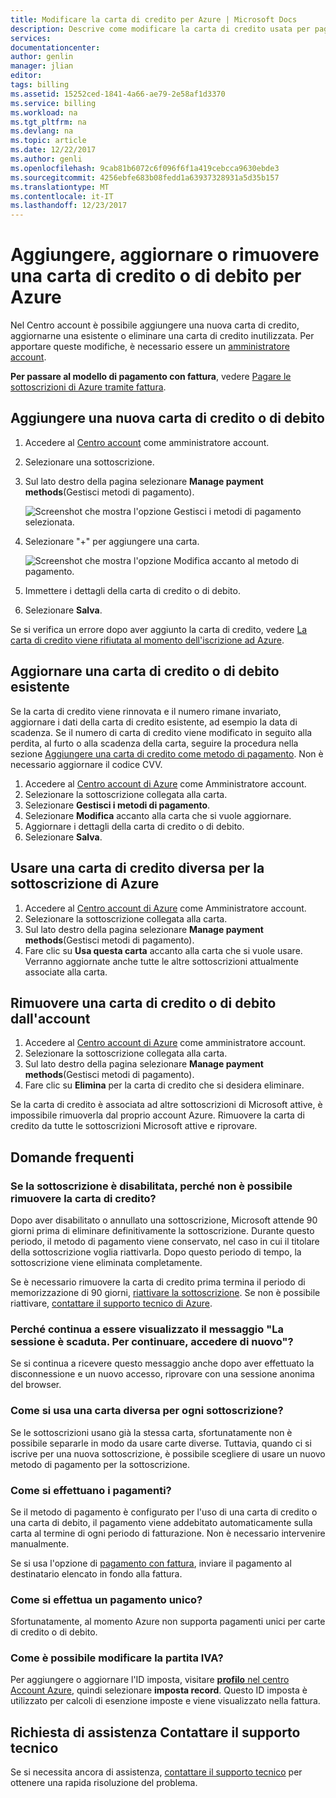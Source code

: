 ```yaml
---
title: Modificare la carta di credito per Azure | Microsoft Docs
description: Descrive come modificare la carta di credito usata per pagare una sottoscrizione di Azure
services: 
documentationcenter: 
author: genlin
manager: jlian
editor: 
tags: billing
ms.assetid: 15252ced-1841-4a66-ae79-2e58af1d3370
ms.service: billing
ms.workload: na
ms.tgt_pltfrm: na
ms.devlang: na
ms.topic: article
ms.date: 12/22/2017
ms.author: genli
ms.openlocfilehash: 9cab81b6072c6f096f6f1a419cebcca9630ebde3
ms.sourcegitcommit: 4256ebfe683b08fedd1a63937328931a5d35b157
ms.translationtype: MT
ms.contentlocale: it-IT
ms.lasthandoff: 12/23/2017
---
```

# <a name="add-update-or-remove-a-credit-or-debit-card-for-azure"></a>Aggiungere, aggiornare o rimuovere una carta di credito o di debito per Azure

Nel Centro account è possibile aggiungere una nuova carta di credito, aggiornarne una esistente o eliminare una carta di credito inutilizzata. Per apportare queste modifiche, è necessario essere un [amministratore account](billing-subscription-transfer.md#whoisaa).

**Per passare al modello di pagamento con fattura**, vedere [Pagare le sottoscrizioni di Azure tramite fattura](billing-how-to-pay-by-invoice.md).
 
<a id="addcard"></a>

## <a name="add-a-new-credit-or-debit-card"></a>Aggiungere una nuova carta di credito o di debito

1. Accedere al [Centro account](https://account.windowsazure.com/Subscriptions) come amministratore account.
1. Selezionare una sottoscrizione.
1. Sul lato destro della pagina selezionare **Manage payment methods**(Gestisci metodi di pagamento).

    ![Screenshot che mostra l'opzione Gestisci i metodi di pagamento selezionata.](./media/billing-how-to-change-credit-card/changesub_new.png)
1. Selezionare "+" per aggiungere una carta.

    ![Screenshot che mostra l'opzione Modifica accanto al metodo di pagamento.](./media/billing-how-to-change-credit-card/editcard_new.png)
1. Immettere i dettagli della carta di credito o di debito.
1. Selezionare **Salva**. 

Se si verifica un errore dopo aver aggiunto la carta di credito, vedere [La carta di credito viene rifiutata al momento dell'iscrizione ad Azure](billing-credit-card-fails-during-azure-sign-up.md).

## <a name="update-existing-credit-or-debit-card"></a>Aggiornare una carta di credito o di debito esistente

Se la carta di credito viene rinnovata e il numero rimane invariato, aggiornare i dati della carta di credito esistente, ad esempio la data di scadenza. Se il numero di carta di credito viene modificato in seguito alla perdita, al furto o alla scadenza della carta, seguire la procedura nella sezione [Aggiungere una carta di credito come metodo di pagamento](#addcard). Non è necessario aggiornare il codice CVV.

1. Accedere al [Centro account di Azure](https://account.windowsazure.com/Subscriptions) come Amministratore account.
1. Selezionare la sottoscrizione collegata alla carta.
1. Selezionare **Gestisci i metodi di pagamento**.
1. Selezionare **Modifica** accanto alla carta che si vuole aggiornare.
1. Aggiornare i dettagli della carta di credito o di debito.
1. Selezionare **Salva**.

## <a name="use-a-different-credit-card-for-the-azure-subscription"></a>Usare una carta di credito diversa per la sottoscrizione di Azure

1. Accedere al [Centro account di Azure](https://account.windowsazure.com/Subscriptions) come Amministratore account.
1. Selezionare la sottoscrizione collegata alla carta.
1. Sul lato destro della pagina selezionare **Manage payment methods**(Gestisci metodi di pagamento).
1. Fare clic su **Usa questa carta** accanto alla carta che si vuole usare. Verranno aggiornate anche tutte le altre sottoscrizioni attualmente associate alla carta. 

## <a name="remove-a-credit-or-debit-card-from-the-account"></a>Rimuovere una carta di credito o di debito dall'account

1. Accedere al [Centro account di Azure](https://account.windowsazure.com/Subscriptions) come amministratore account.
1. Selezionare la sottoscrizione collegata alla carta.
3. Sul lato destro della pagina selezionare **Manage payment methods**(Gestisci metodi di pagamento).
4. Fare clic su **Elimina** per la carta di credito che si desidera eliminare.

Se la carta di credito è associata ad altre sottoscrizioni di Microsoft attive, è impossibile rimuoverla dal proprio account Azure. Rimuovere la carta di credito da tutte le sottoscrizioni Microsoft attive e riprovare.

## <a name="frequently-asked-questions"></a>Domande frequenti

### <a name="my-subscription-is-disabled-why-cant-i-remove-my-credit-card-now"></a>Se la sottoscrizione è disabilitata, perché non è possibile rimuovere la carta di credito?

Dopo aver disabilitato o annullato una sottoscrizione, Microsoft attende 90 giorni prima di eliminare definitivamente la sottoscrizione. Durante questo periodo, il metodo di pagamento viene conservato, nel caso in cui il titolare della sottoscrizione voglia riattivarla. Dopo questo periodo di tempo, la sottoscrizione viene eliminata completamente.

Se è necessario rimuovere la carta di credito prima termina il periodo di memorizzazione di 90 giorni, [riattivare la sottoscrizione](billing-subscription-become-disable.md). Se non è possibile riattivare, [contattare il supporto tecnico di Azure](https://portal.azure.com/?#blade/Microsoft_Azure_Support/HelpAndSupportBlade).

### <a name="why-do-i-keep-getting-your-login-session-has-expired-please-click-here-to-log-back-in"></a>Perché continua a essere visualizzato il messaggio "La sessione è scaduta. Per continuare, accedere di nuovo"?

Se si continua a ricevere questo messaggio anche dopo aver effettuato la disconnessione e un nuovo accesso, riprovare con una sessione anonima del browser.

### <a name="how-do-i-use-a-different-card-for-each-subscription-i-have"></a>Come si usa una carta diversa per ogni sottoscrizione?

Se le sottoscrizioni usano già la stessa carta, sfortunatamente non è possibile separarle in modo da usare carte diverse. Tuttavia, quando ci si iscrive per una nuova sottoscrizione, è possibile scegliere di usare un nuovo metodo di pagamento per la sottoscrizione.

### <a name="how-do-i-make-payments"></a>Come si effettuano i pagamenti?

Se il metodo di pagamento è configurato per l'uso di una carta di credito o una carta di debito, il pagamento viene addebitato automaticamente sulla carta al termine di ogni periodo di fatturazione. Non è necessario intervenire manualmente.

Se si usa l'opzione di [pagamento con fattura](billing-how-to-pay-by-invoice.md), inviare il pagamento al destinatario elencato in fondo alla fattura.

### <a name="how-do-i-make-a-one-time-payment"></a>Come si effettua un pagamento unico?

Sfortunatamente, al momento Azure non supporta pagamenti unici per carte di credito o di debito. 

### <a name="how-do-i-change-the-tax-id"></a>Come è possibile modificare la partita IVA?

Per aggiungere o aggiornare l'ID imposta, visitare [ **profilo** nel centro Account Azure](https://account.azure.com/Profile), quindi selezionare **imposta record**. Questo ID imposta è utilizzato per calcoli di esenzione imposte e viene visualizzato nella fattura.

## <a name="need-help-contact-support"></a>Richiesta di assistenza Contattare il supporto tecnico

Se si necessita ancora di assistenza, [contattare il supporto tecnico](https://portal.azure.com/?#blade/Microsoft_Azure_Support/HelpAndSupportBlade) per ottenere una rapida risoluzione del problema.
